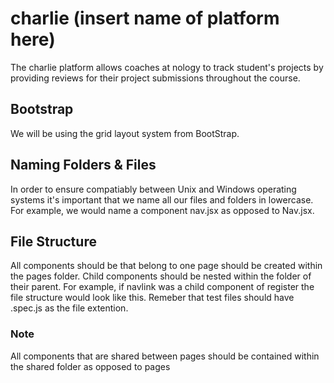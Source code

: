 # charlie (insert name of platform here)

The charlie platform allows coaches at nology to track student's projects by providing reviews for their project submissions throughout the course.

## Bootstrap

We will be using the grid layout system from BootStrap. 

## Naming Folders & Files

In order to ensure compatiably between Unix and Windows operating systems it's important that we name all our files and folders in lowercase. For example, we would name a component nav.jsx as opposed to Nav.jsx.

## File Structure 

All components should be that belong to one page should be created within the pages folder. Child components should be nested within the folder of their parent. For example, if navlink was a child component of register the file structure would look like this. Remeber that test files should have .spec.js as the file extention.
              
### Note 
All components that are shared between pages should be contained within the shared folder as opposed to pages</p>
              
              
              
              
              
              
              
